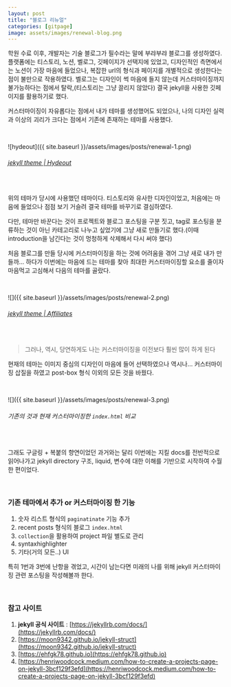 ```yaml
---
layout: post
title: "블로그 리뉴얼"
categories: [gitpage]
image: assets/images/renewal-blog.png
---
```


학원 수료 이후, 개발자는 기술 블로그가 필수라는 말에 부랴부랴 블로그를 생성하였다. 플랫폼에는 티스토리, 노션, 벨로그, 깃페이지가 선택지에 있었고, 디자인적인 측면에서는 노션이 가장 마음에 들었으나, 복잡한 url의 형식과 페이지를 개별적으로 생성한다는 점이 불만으로 작용하였다. 벨로그는 디자인이 썩 마음에 들지 않는데 커스터마이징까지 불가능하다는 점에서 탈락,(티스토리는 그냥 끌리지 않았다) 결국 jekyll을 사용한 깃페이지를 활용하기로 했다.

커스터마이징이 자유롭다는 점에서 내가 테마를 생성했어도 되었으나, 나의 디자인 실력과 이상의 괴리가 크다는 점에서 기존에 존재하는 테마를 사용했다.

<br>

![hydeout]({{ site.baseurl }}/assets/images/posts/renewal-1.png)

###### [jekyll theme | Hydeout](https://github.com/fongandrew/hydeout)

<br>

위의 테마가 당시에 사용했던 테마이다. 티스토리와 유사한 디자인이었고, 처음에는 마음에 들었으나 점점 보기 거슬려 결국 테마를 바꾸기로 결심하였다.

다만, 테마만 바꾼다는 것이 프로젝트와 블로그 포스팅을 구분 짓고, tag로 포스팅을 분류하는 것이 아닌 카테고리로 나누고 싶었기에 그냥 새로 만들기로 했다.(이때 introduction을 남긴다는 것이 멍청하게 삭제해서 다시 써야 했다)

처음 블로그를 만들 당시에 커스터마이징을 하는 것에 어려움을 겪어 그냥 새로 내가 만들까... 하다가 이번에는 마음에 드는 테마를 찾아 최대한 커스터마이징할 요소를 줄이자 마음먹고 고심해서 다음의 테마를 골랐다.

<br>

![]({{ site.baseurl }}/assets/images/posts/renewal-2.png)

###### [jekyll theme | Affiliates](https://github.com/wowthemesnet/affiliates-jekyll-theme)

<br>

> 그러나, 역시, 당연하게도 나는 커스터마이징을 이전보다 훨씬 많이 하게 된다

현재의 테마는 이미지 중심의 디자인이 마음에 들어 선택하였으나 역시나... 커스터마이징 삽질을 하였고 post-box 형식 이외의 모든 것을 바꿨다.

<br>

![]({{ site.baseurl }}/assets/images/posts/renewal-3.png)

###### 기존의 것과 현재 커스터마이징한 `index.html` 비교

<br>

그래도 구글링 + 복붙의 향연이었던 과거와는 달리 이번에는 지킬 docs를 전반적으로 읽어나가고 jekyll directory 구조, liquid, 변수에 대한 이해를 기반으로 시작하여 수월한 편이었다.

<br>

### 기존 테마에서 추가 or 커스터마이징 한 기능

1. 숫자 리스트 형식의 `paginatinate` 기능 추가
2. recent posts 형식의 블로그 `index.html`
3. `collection`을 활용하여 project 파일 별도로 관리
4. syntaxhighlighter
5. 기타(거의 모든..) UI

특히 1번과 3번에 난항을 겪었고, 시간이 남는다면 미래의 나를 위해 jekyll 커스터마이징 관련 포스팅을 작성해볼까 한다.

<br>

### 참고 사이트

1. **jekyll 공식 사이트** : [https://jekyllrb.com/docs/](https://jekyllrb.com/docs/)
2. [https://moon9342.github.io/jekyll-struct](https://moon9342.github.io/jekyll-struct)
3. [https://ehfgk78.github.io](https://ehfgk78.github.io)
4. [https://henriwoodcock.medium.com/how-to-create-a-projects-page-on-jekyll-3bcf129f3efd](https://henriwoodcock.medium.com/how-to-create-a-projects-page-on-jekyll-3bcf129f3efd)

<br>
